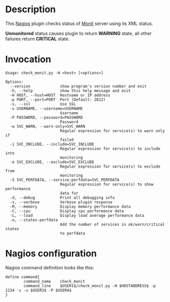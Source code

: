 # Description #

This [Nagios](http://www.nagios.org/) plugin checks status of
[Monit](http://mmonit.com/monit/) server using its XML status.

**Unmonitored** status causes plugin to return **WARNING** state, all other failures return **CRITICAL** state.

# Invocation #

```
Usage: check_monit.py -H <host> [<options>]

Options:
  --version             show program's version number and exit
  -h, --help            show this help message and exit
  -H HOST, --host=HOST  Hostname or IP address
  -p PORT, --port=PORT  Port (Default: 2812)
  -s, --ssl             Use SSL
  -u USERNAME, --username=USERNAME
                        Username
  -P PASSWORD, --password=PASSWORD
                        Password
  -w SVC_WARN, --warn-only=SVC_WARN
                        Regular expression for service(s) to warn only if
                        failed
  -i SVC_INCLUDE, --include=SVC_INCLUDE
                        Regular expression for service(s) to include into
                        monitoring
  -e SVC_EXCLUDE, --exclude=SVC_EXCLUDE
                        Regular expression for service(s) to exclude from
                        monitoring
  -S SVC_PERFDATA, --service-perfdata=SVC_PERFDATA
                        Regular expression for service(s) to show performance
                        data for
  -d, --debug           Print all debugging info
  -v, --verbose         Verbose plugin response
  -M, --memory          Display memory performance data
  -C, --cpu             Display cpu performance data
  -L, --load            Display load average performance data
  -o, --states-perfdata
                        Add the number of services in ok/warn/critical states
                        to perfdata
```

# Nagios configuration #

Nagios command definition looks like this:

```
define command{
        command_name    check_monit
        command_line    $USER1$/check_monit.py -H $HOSTADDRESS$ -p 1234 -s -u $USER3$ -P $USER4$
}
```